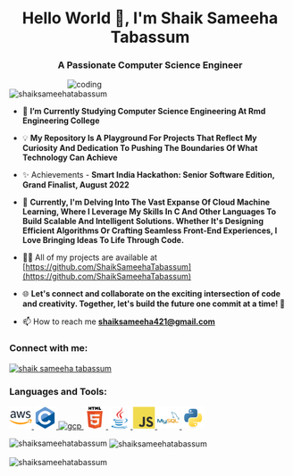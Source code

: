 <h1 align="center">Hello World 👋, I'm Shaik Sameeha Tabassum</h1>
<h3 align="center">A Passionate Computer Science Engineer</h3>

<img align="right" alt="coding" width="400" src="https://cdn.dribbble.com/users/4055494/screenshots/15215756/media/d2b66c4ca0192aa26d103448b3d1518b.gif">

<p align="left"> <img src="https://komarev.com/ghpvc/?username=shaiksameehatabassum&label=Profile%20views&color=0e75b6&style=flat" alt="shaiksameehatabassum" /> </p>

- 🔭 **I’m Currently Studying Computer Science Engineering At Rmd Engineering College**

- 💡 **My Repository Is A Playground For Projects That Reflect My Curiosity And Dedication To Pushing The Boundaries Of What Technology Can Achieve**

- ✨ Achievements - **Smart India Hackathon: Senior Software Edition, Grand Finalist, August 2022**

- 🚀 **Currently, I'm Delving Into The Vast Expanse Of Cloud Machine Learning, Where I Leverage My Skills In C And Other Languages To Build Scalable And Intelligent Solutions. Whether It's Designing Efficient Algorithms Or Crafting Seamless Front-End Experiences, I Love Bringing Ideas To Life Through Code.**

- 👨‍💻 All of my projects are available at [https://github.com/ShaikSameehaTabassum](https://github.com/ShaikSameehaTabassum)

- 🌐 **Let's connect and collaborate on the exciting intersection of code and creativity. Together, let's build the future one commit at a time! 🚀**

- 📫 How to reach me **shaiksameeha421@gmail.com**

<h3 align="left">Connect with me:</h3>
<p align="left">
<a href="https://www.linkedin.com/in/shaik-sameeha-tabassum-9abb63236/m" target="blank"><img align="center" src="https://raw.githubusercontent.com/rahuldkjain/github-profile-readme-generator/master/src/images/icons/Social/linked-in-alt.svg" alt="shaik sameeha tabassum" height="30" width="40" /></a>
</p>

<h3 align="left">Languages and Tools:</h3>
<p align="left"> <a href="https://aws.amazon.com" target="_blank" rel="noreferrer"> <img src="https://raw.githubusercontent.com/devicons/devicon/master/icons/amazonwebservices/amazonwebservices-original-wordmark.svg" alt="aws" width="40" height="40"/> </a> <a href="https://www.cprogramming.com/" target="_blank" rel="noreferrer"> <img src="https://raw.githubusercontent.com/devicons/devicon/master/icons/c/c-original.svg" alt="c" width="40" height="40"/> </a> <a href="https://cloud.google.com" target="_blank" rel="noreferrer"> <img src="https://www.vectorlogo.zone/logos/google_cloud/google_cloud-icon.svg" alt="gcp" width="40" height="40"/> </a> <a href="https://www.w3.org/html/" target="_blank" rel="noreferrer"> <img src="https://raw.githubusercontent.com/devicons/devicon/master/icons/html5/html5-original-wordmark.svg" alt="html5" width="40" height="40"/> </a> <a href="https://www.java.com" target="_blank" rel="noreferrer"> <img src="https://raw.githubusercontent.com/devicons/devicon/master/icons/java/java-original.svg" alt="java" width="40" height="40"/> </a> <a href="https://developer.mozilla.org/en-US/docs/Web/JavaScript" target="_blank" rel="noreferrer"> <img src="https://raw.githubusercontent.com/devicons/devicon/master/icons/javascript/javascript-original.svg" alt="javascript" width="40" height="40"/> </a> <a href="https://www.mysql.com/" target="_blank" rel="noreferrer"> <img src="https://raw.githubusercontent.com/devicons/devicon/master/icons/mysql/mysql-original-wordmark.svg" alt="mysql" width="40" height="40"/> </a> <a href="https://www.python.org" target="_blank" rel="noreferrer"> <img src="https://raw.githubusercontent.com/devicons/devicon/master/icons/python/python-original.svg" alt="python" width="40" height="40"/> </a> </p>

<p><img align="left" src="https://github-readme-stats.vercel.app/api/top-langs?username=shaiksameehatabassum&show_icons=true&locale=en&layout=compact" alt="shaiksameehatabassum" /></p>

<p>&nbsp;<img align="center" src="https://github-readme-stats.vercel.app/api?username=shaiksameehatabassum&show_icons=true&locale=en" alt="shaiksameehatabassum" /></p>

<p><img align="center" src="https://github-readme-streak-stats.herokuapp.com/?user=shaiksameehatabassum&" alt="shaiksameehatabassum" /></p>

